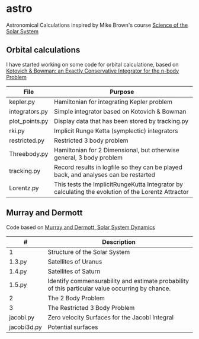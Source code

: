 # astro
Astronomical Calculations inspired by Mike Brown's course [Science of the Solar System](https://www.coursera.org/learn/solar-system/home/info)

## Orbital calculations

I have started working on some code for orbital calculatione, based on [Kotovich & Bowman: an Exactly Conservative Integrator for the n-body Problem](http://arxiv.org/pdf/physics/0112084)

| File | Purpose |
|--------------------------|---------------------------------------------------------------------|
| kepler.py |  Hamiltonian for integrating Kepler problem |
| integrators.py |  Simple integrator based on Kotovich & Bowman |
| plot_points.py | Display data that has been stored by tracking.py |
| rki.py | Implicit Runge Ketta (symplectic) integrators |
| restricted.py| Restricted 3 body problem |
| Threebody.py | Hamiltonian for 2 Dimensional, but otherwise general,  3 body problem |
| tracking.py | Record results in logfile so they can be played back, and analyses can be restarted |
| Lorentz.py | This tests the ImplicitRungeKutta Integrator by calculating the evolution of the Lorentz Attractor |

## Murray and Dermott

Code based on [Murray and Dermott, Solar System Dynamics](https://www.cambridge.org/core/books/solar-system-dynamics/108745217E4A18190CBA340ED5E477A2)

|#| Description |
|------------|------------------------------------------------------------|
|1|Structure of the Solar System|
|1.3.py|Satellites of Uranus|
|1.4.py|Satellites of Saturn|
|1.5.py|Identify commensurability and estimate probability of this particular value occurring by chance.|
|2|The 2 Body Problem|
|3|The Restricted 3 Body Problem|
|jacobi.py|Zero velocity Surfaces for the Jacobi Integral|
|jacobi3d.py|Potential surfaces|
